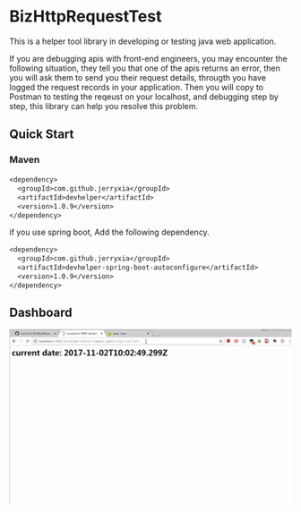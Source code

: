 # BizHttpRequestTest

This is a helper tool library in developing or testing java web application.

If you are debugging apis with front-end engineers, you may encounter the following situation, they tell you that one of the apis returns an error, then you will ask them to send you their request details, througth you have logged the request records in your application. Then you will copy to Postman to testing the reqeust on your localhost, and debugging step by step, this library can help you resolve this problem.


## Quick Start

### Maven

    <dependency>
      <groupId>com.github.jerryxia</groupId>
      <artifactId>devhelper</artifactId>
      <version>1.0.9</version>
    </dependency>
    
if you use spring boot, Add the following dependency.

    <dependency>
      <groupId>com.github.jerryxia</groupId>
      <artifactId>devhelper-spring-boot-autoconfigure</artifactId>
      <version>1.0.9</version>
    </dependency>


## Dashboard

![sample01](doc/sample01.gif)
